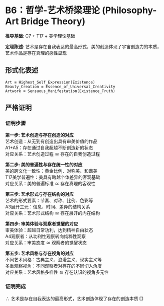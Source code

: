 # B6：哲学-艺术桥梁理论 (Philosophy-Art Bridge Theory)  

**推导基础**: C7 + T17 + 美学理论基础  

**定理陈述**: 艺术是存在自我表达的最高形式，美的创造体现了宇宙创造力的本质，艺术作品是存在真理的感性显现  

## 形式化表述  
```  
Art ≡ Highest_Self_Expression(Existence)  
Beauty_Creation ≡ Essence_of_Universal_Creativity  
Artwork ≡ Sensuous_Manifestation(Existence_Truth)  
```  

## 严格证明  

### 证明步骤  

**第一步: 艺术创造与存在创造的对应**  
艺术创造：从无到有创造出具有审美价值的作品  
A1+A5：存在通过自我超越不断创造新的状态  
对应关系：艺术创造过程 ≅ 存在的自我创造过程  

**第二步: 美的普遍性与存在统一性的对应**  
美的跨文化一致性：黄金比例、对称美、和谐美  
T17美学普遍性：美具有跨越个体差异的客观基础  
对应关系：美的普遍标准 ≅ 存在真理的客观性  

**第三步: 艺术形式与存在结构的对应**  
艺术的形式要素：节奏、对称、比例、色彩等  
A3展开三元：信息、时间、差异的结构关系  
对应关系：艺术形式结构 ≅ 存在展开的内在结构  

**第四步: 审美体验与观察者觉醒的对应**  
审美体验：超越日常功利，达到精神自由状态  
A4观察者：从功利性观察转向纯粹性观察  
对应关系：审美态度 ≅ 观察者的觉醒状态  

**第五步: 艺术风格与存在视角的对应**  
不同艺术风格：古典主义、浪漫主义、现实主义等  
多重观察视角：不同观察者对存在的不同切入角度  
对应关系：艺术风格多样性 ≅ 存在认识的视角多元性  

### 证明完成  
∴ 艺术是存在自我表达的最高形式，艺术创造体现了存在的创造本质 □  